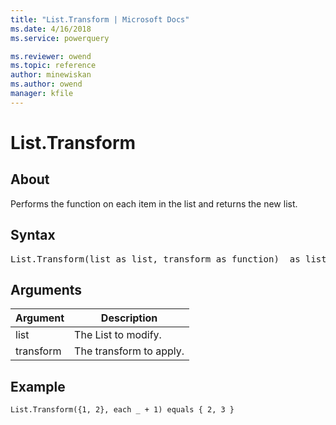 ```yaml
---
title: "List.Transform | Microsoft Docs"
ms.date: 4/16/2018
ms.service: powerquery

ms.reviewer: owend
ms.topic: reference
author: minewiskan
ms.author: owend
manager: kfile
---
```

# List.Transform

  
## About  
Performs the function on each item in the list and returns the new list.  
  
## Syntax

<pre>
List.Transform(list as list, transform as function)  as list  
</pre>
  
## Arguments  
  
|Argument|Description|  
|------------|---------------|  
|list|The List to modify.|  
|transform|The transform to apply.|  
  
## <a name="__goback"></a>Example  
  
```powerquery-m
List.Transform({1, 2}, each _ + 1) equals { 2, 3 }  
```  

